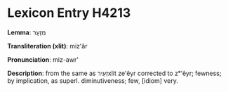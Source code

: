 # Lexicon Entry H4213

**Lemma**: מִזְעָר

**Transliteration (xlit)**: mizʻâr

**Pronunciation**: miz-awr'

**Description**:
from the same as זְעֵירxlit zeʻêyr corrected to zᵉʻêyr; fewness; by implication, as superl. diminutiveness; few, [idiom] very.
